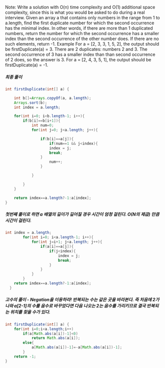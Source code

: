 Note: Write a solution with O(n) time complexity and O(1) additional space complexity, since this is what you would be asked to do during a real interview.
Given an array a that contains only numbers in the range from 1 to a.length, find the first duplicate number for which the second occurrence has the minimal index. In other words, if there are more than 1 duplicated numbers, return the number for which the second occurrence has a smaller index than the second occurrence of the other number does. If there are no such elements, return -1.
Example
For a = [2, 3, 3, 1, 5, 2], the output should be
firstDuplicate(a) = 3.
There are 2 duplicates: numbers 2 and 3. The second occurrence of 3 has a smaller index than than second occurrence of 2 does, so the answer is 3.
For a = [2, 4, 3, 5, 1], the output should be
firstDuplicate(a) = -1.
##### 최종 풀이
```java
int firstDuplicate(int[] a) {

    int b[]=Arrays.copyOf(a, a.length);
    Arrays.sort(b);
    int index = a.length;

    for(int i=0; i<b.length-1; i++){
        if(b[i]==b[i+1]){
            int num=0;
            for(int j=0; j<a.length; j++){

                if(b[i]==a[j]){
                    if(num==1 && j<index){
                    index = j;
                    break;
                }
                    num++;
                }

            }

        }
    }

    return index==a.length?-1:a[index];
}
```

##### 첫번째 풀이로 하면 a 배열의 길이가 길어질 경우 시간이 엄청 걸린다. O(N의 제곱) 만큼 시간이 걸린다.
```java
int index = a.length;
		for(int i=0; i<a.length-1; i++){
			for(int j=i+1; j<a.length; j++){
				if(a[i]==a[j]){
					if(j<index){
						index = j;
						break;
					}
				}
			}
		}
    return index==a.length?-1:a[index];
  }
```

##### 고수의 풀이 - Negation을 이용하라! 반복되는 수는 같은 곳을 바라본다. 즉 처음에 2가 나와 a[2-1]의 수를 음수로 바꾸었다면 다음 나오는 2는 음수를 가리키므로 결국 반복되는 위치를 찾을 수가 있다.
```java
int firstDuplicate(int[] a) {
    for(int i=0;i<a.length;i++)
        if(a[Math.abs(a[i])-1]<0)
            return Math.abs(a[i]);
        else{
            a[Math.abs(a[i])-1]=-a[Math.abs(a[i])-1];
        }
    return -1;
}
```
